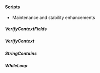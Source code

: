 
#### Scripts
- Maintenance and stability enhancements
##### VerifyContextFields
##### VerifyContext
##### StringContains
##### WhileLoop
